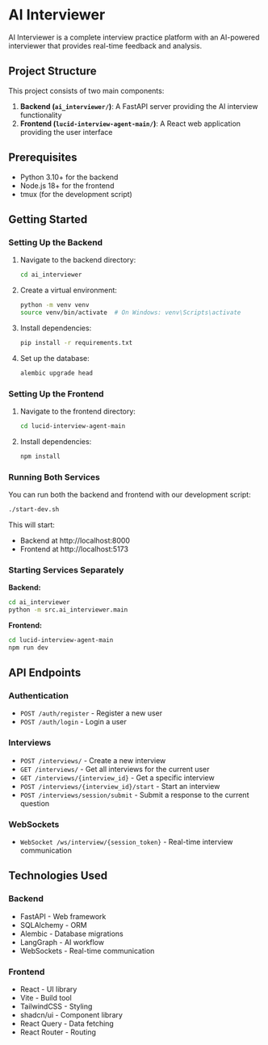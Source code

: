 # AI Interviewer

AI Interviewer is a complete interview practice platform with an AI-powered interviewer that provides real-time feedback and analysis.

## Project Structure

This project consists of two main components:

1. **Backend (`ai_interviewer/`)**: A FastAPI server providing the AI interview functionality
2. **Frontend (`lucid-interview-agent-main/`)**: A React web application providing the user interface

## Prerequisites

- Python 3.10+ for the backend
- Node.js 18+ for the frontend
- tmux (for the development script)

## Getting Started

### Setting Up the Backend

1. Navigate to the backend directory:
   ```bash
   cd ai_interviewer
   ```

2. Create a virtual environment:
   ```bash
   python -m venv venv
   source venv/bin/activate  # On Windows: venv\Scripts\activate
   ```

3. Install dependencies:
   ```bash
   pip install -r requirements.txt
   ```

4. Set up the database:
   ```bash
   alembic upgrade head
   ```

### Setting Up the Frontend

1. Navigate to the frontend directory:
   ```bash
   cd lucid-interview-agent-main
   ```

2. Install dependencies:
   ```bash
   npm install
   ```

### Running Both Services

You can run both the backend and frontend with our development script:

```bash
./start-dev.sh
```

This will start:
- Backend at http://localhost:8000
- Frontend at http://localhost:5173

### Starting Services Separately

**Backend:**
```bash
cd ai_interviewer
python -m src.ai_interviewer.main
```

**Frontend:**
```bash
cd lucid-interview-agent-main
npm run dev
```

## API Endpoints

### Authentication
- `POST /auth/register` - Register a new user
- `POST /auth/login` - Login a user

### Interviews
- `POST /interviews/` - Create a new interview
- `GET /interviews/` - Get all interviews for the current user
- `GET /interviews/{interview_id}` - Get a specific interview
- `POST /interviews/{interview_id}/start` - Start an interview
- `POST /interviews/session/submit` - Submit a response to the current question

### WebSockets
- `WebSocket /ws/interview/{session_token}` - Real-time interview communication

## Technologies Used

### Backend
- FastAPI - Web framework
- SQLAlchemy - ORM
- Alembic - Database migrations
- LangGraph - AI workflow
- WebSockets - Real-time communication

### Frontend
- React - UI library
- Vite - Build tool
- TailwindCSS - Styling
- shadcn/ui - Component library
- React Query - Data fetching
- React Router - Routing